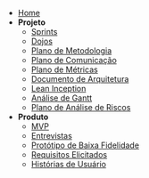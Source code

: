 - [Home](/)
- **Projeto**
  * [Sprints](Index/sprintsIndex.md)
  * [Dojos](Index/dojosIndex.md)
  * [Plano de Metodologia](Project/planoMetodologia.md)
  * [Plano de Comunicação](Project/planoComunicacao.md)
  * [Plano de Métricas](Project/planoMetricas.md)
  * [Documento de Arquitetura](Project/docArquitetura.md)
  * [Lean Inception](LeanInception/intro.md)
  * [Análise de Gantt](Project/analiseGantt.md)
  * [Plano de Análise de Riscos](Project/analiseRiscos.md)
- **Produto**
  * [MVP](Produto/mvp.md)
  * [Entrevistas](Produto/entrevistas.md)
  * [Protótipo de Baixa Fidelidade](Produto/prototipo-baixa.md)
  * [Requisitos Elicitados](Produto/requisitos.md)
  * [Histórias de Usuário](Produto/historiasUsuario.md)
